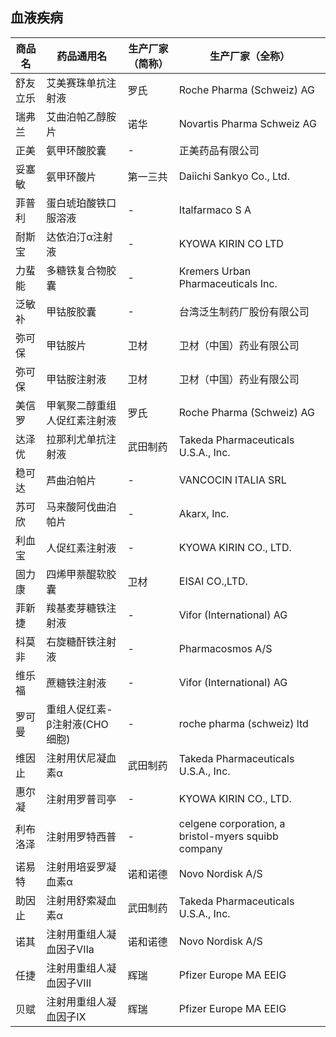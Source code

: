 ## 血液疾病

| 商品名 | 药品通用名 | 生产厂家（简称） | 生产厂家（全称） |
|--------|------------|------------------|------------------|
| 舒友立乐 | 艾美赛珠单抗注射液 | 罗氏 | Roche Pharma (Schweiz) AG |
| 瑞弗兰 | 艾曲泊帕乙醇胺片 | 诺华 | Novartis Pharma Schweiz AG |
| 正美 | 氨甲环酸胶囊 | - | 正美药品有限公司 |
| 妥塞敏 | 氨甲环酸片 | 第一三共 | Daiichi Sankyo Co., Ltd. |
| 菲普利 | 蛋白琥珀酸铁口服溶液 | - | Italfarmaco S A |
| 耐斯宝 | 达依泊汀α注射液 | - | KYOWA KIRIN CO LTD |
| 力蜚能 | 多糖铁复合物胶囊 | - | Kremers Urban Pharmaceuticals Inc. |
| 泛敏补 | 甲钴胺胶囊 | - | 台湾泛生制药厂股份有限公司 |
| 弥可保 | 甲钴胺片 | 卫材 | 卫材（中国）药业有限公司 |
| 弥可保 | 甲钴胺注射液 | 卫材 | 卫材（中国）药业有限公司 |
| 美信罗 | 甲氧聚二醇重组人促红素注射液 | 罗氏 | Roche Pharma (Schweiz) AG |
| 达泽优 | 拉那利尤单抗注射液 | 武田制药 | Takeda Pharmaceuticals U.S.A., Inc. |
| 稳可达 | 芦曲泊帕片 | - | VANCOCIN ITALIA SRL |
| 苏可欣 | 马来酸阿伐曲泊帕片 | - | Akarx, Inc. |
| 利血宝 | 人促红素注射液 | - | KYOWA KIRIN CO., LTD. |
| 固力康 | 四烯甲萘醌软胶囊 | 卫材 | EISAI CO.,LTD. |
| 菲新捷 | 羧基麦芽糖铁注射液 | - | Vifor (International) AG |
| 科莫非 | 右旋糖酐铁注射液 | - | Pharmacosmos A/S |
| 维乐福 | 蔗糖铁注射液 | - | Vifor (International) AG |
| 罗可曼 | 重组人促红素-β注射液(CHO细胞) | - | roche pharma (schweiz) ltd |
| 维因止 | 注射用伏尼凝血素α | 武田制药 | Takeda Pharmaceuticals U.S.A., Inc. |
| 惠尔凝 | 注射用罗普司亭 | - | KYOWA KIRIN CO., LTD. |
| 利布洛泽 | 注射用罗特西普 | - | celgene corporation, a bristol-myers squibb company |
| 诺易特 | 注射用培妥罗凝血素α | 诺和诺德 | Novo Nordisk A/S |
| 助因止 | 注射用舒索凝血素α | 武田制药 | Takeda Pharmaceuticals U.S.A., Inc. |
| 诺其 | 注射用重组人凝血因子Ⅶa | 诺和诺德 | Novo Nordisk A/S |
| 任捷 | 注射用重组人凝血因子Ⅷ | 辉瑞 | Pfizer Europe MA EEIG |
| 贝赋 | 注射用重组人凝血因子Ⅸ | 辉瑞 | Pfizer Europe MA EEIG |
